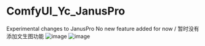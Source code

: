 # ComfyUI_Yc_JanusPro
Experimental changes to JanusPro
No new feature added for now / 暂时没有添加文生图功能
![image](https://github.com/user-attachments/assets/d4d4ae8b-3d8c-4969-9d90-4b59879b4f11)
![image](https://github.com/user-attachments/assets/3168d79e-d862-4c1a-b77b-17c651a5d694)
